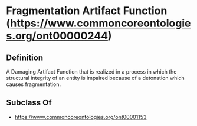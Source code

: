 # Fragmentation Artifact Function (https://www.commoncoreontologies.org/ont00000244)

## Definition
A Damaging Artifact Function that is realized in a process in which the structural integrity of an entity is impaired because of a detonation which causes fragmentation.

## Subclass Of
- https://www.commoncoreontologies.org/ont00001153

